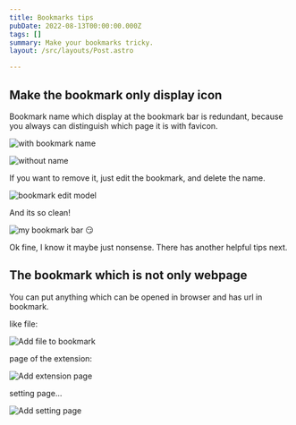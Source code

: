```yaml
---
title: Bookmarks tips
pubDate: 2022-08-13T00:00:00.000Z
tags: []
summary: Make your bookmarks tricky.
layout: /src/layouts/Post.astro

---
```

## Make the bookmark only display icon

Bookmark name which display at the bookmark bar is redundant, because you always can distinguish which page it is with favicon.

![with bookmark name](/assets/images/post/20220813_bookmark-tips_151803.png)  

![without name](/assets/images/post/20220813_bookmark-tips_151852.png)  

If you want to remove it, just edit the bookmark, and delete the name. 

![bookmark edit model](/assets/images/post/20220813_bookmark-tips_151955.png)  

And its so clean!

![my bookmark bar 😏](/assets/images/post/20220813_bookmark-tips_153856.png)  

Ok fine, I know it maybe just nonsense. There has another helpful tips next. 

## The bookmark which is not only webpage

You can put anything which can be opened in browser and has url in bookmark.

like file: 

![Add file to bookmark](/assets/images/post/20220813_bookmark-tips_152718.png)  

page of the extension:

![Add extension page](/assets/images/post/20220813_bookmark-tips_152834.png)  

setting page...

![Add setting page](/assets/images/post/20220813_bookmark-tips_152939.png)  